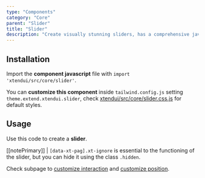```yaml
---
type: "Components"
category: "Core"
parent: "Slider"
title: "Slider"
description: "Create visually stunning sliders, has a comprehensive javascript api."
---
```


## Installation

Import the **component javascript** file with `import 'xtendui/src/core/slider'`.

You can **customize this component** inside `tailwind.config.js` setting `theme.extend.xtendui.slider`, check [xtendui/src/core/slider.css.js](https://github.com/minimit/xtendui/blob/beta/src/core/slider.css.js) for default styles.

## Usage

Use this code to create a **slider**.

[[notePrimary]]
| `[data-xt-pag].xt-ignore` is essential to the functioning of the slider, but you can hide it using the class `.hidden`.

<demo>
  <demoinline src="demos/components/core/slider/usage">
  </demoinline>
</demo>

Check subpage to [customize interaction](/components/core/slider/interaction) and [customize position](/components/core/slider/position).
